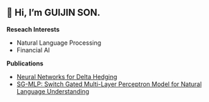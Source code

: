 __👋 Hi, I’m GUIJIN SON.__ 
---   
__Reseach Interests__
- Natural Language Processing
- Financial AI

__Publications__
- [Neural Networks for Delta Hedging](https://arxiv.org/abs/2112.10084)
- [SG-MLP: Switch Gated Multi-Layer Perceptron Model for Natural Language Understanding](https://doi.org/10.3745/PKIPS.y2021m11a.1116)
